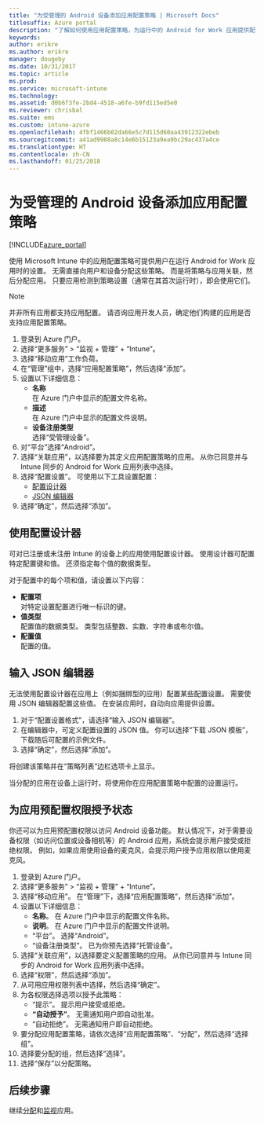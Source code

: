 ```yaml
---
title: "为受管理的 Android 设备添加应用配置策略 | Microsoft Docs"
titlesuffix: Azure portal
description: "了解如何使用应用配置策略，为运行中的 Android for Work 应用提供配置数据。"
keywords: 
author: erikre
ms.author: erikre
manager: dougeby
ms.date: 10/31/2017
ms.topic: article
ms.prod: 
ms.service: microsoft-intune
ms.technology: 
ms.assetid: d0b6f3fe-2bd4-4518-a6fe-b9fd115ed5e0
ms.reviewer: chrisbal
ms.suite: ems
ms.custom: intune-azure
ms.openlocfilehash: 4fbf1466b02da66e5c7d115d60aa43912322ebeb
ms.sourcegitcommit: a41ad9988a8c14e6b15123a9ea9bc29ac437a4ce
ms.translationtype: HT
ms.contentlocale: zh-CN
ms.lasthandoff: 01/25/2018
---
```

# <a name="add-app-configuration-policies-for-managed-android-devices"></a>为受管理的 Android 设备添加应用配置策略

[!INCLUDE[azure_portal](./includes/azure_portal.md)]

使用 Microsoft Intune 中的应用配置策略可提供用户在运行 Android for Work 应用时的设置。 无需直接向用户和设备分配这些策略。 而是将策略与应用关联，然后分配应用。 只要应用检测到策略设置（通常在其首次运行时），即会使用它们。

> [!Note]  
> 并非所有应用都支持应用配置。 请咨询应用开发人员，确定他们构建的应用是否支持应用配置策略。

1. 登录到 Azure 门户。
2. 选择“更多服务” > “监视 + 管理” + “Intune”。
3. 选择“移动应用”工作负荷。
4. 在“管理”组中，选择“应用配置策略”，然后选择“添加”。
5. 设置以下详细信息：
    - **名称**  
      在 Azure 门户中显示的配置文件名称。
    - **描述**  
      在 Azure 门户中显示的配置文件说明。
    - **设备注册类型**  
      选择“受管理设备”。
6. 对“平台”选择“Android”。
7. 选择“关联应用”，以选择要为其定义应用配置策略的应用。 从你已同意并与 Intune 同步的 Android for Work 应用列表中选择。
8. 选择“配置设置”。 可使用以下工具设置配置：
    - [配置设计器](#Use-the-configuration-designer)
    - [JSON 编辑器](#Enter-the-JSON-editor)
9. 选择“确定”，然后选择“添加”。

## <a name="use-the-configuration-designer"></a>使用配置设计器

可对已注册或未注册 Intune 的设备上的应用使用配置设计器。 使用设计器可配置特定配置键和值。 还须指定每个值的数据类型。

对于配置中的每个项和值，请设置以下内容：

  - **配置项**  
     对特定设置配置进行唯一标识的键。
  - **值类型**  
    配置值的数据类型。 类型包括整数、实数、字符串或布尔值。
  - **配置值**  
    配置的值。 

## <a name="enter-the-json-editor"></a>输入 JSON 编辑器

无法使用配置设计器在应用上（例如捆绑型的应用）配置某些配置设置。 需要使用 JSON 编辑器配置这些值。 在安装应用时，自动向应用提供设置。

1. 对于“配置设置格式”，请选择“输入 JSON 编辑器”。
2. 在编辑器中，可定义配置设置的 JSON 值。 你可以选择“下载 JSON 模板”，下载随后可配置的示例文件。
3. 选择“确定”，然后选择“添加”。

将创建该策略并在“策略列表”边栏选项卡上显示。

当分配的应用在设备上运行时，将使用你在应用配置策略中配置的设置运行。

## <a name="preconfigure-the-permissions-grant-state-for-apps"></a>为应用预配置权限授予状态

你还可以为应用预配置权限以访问 Android 设备功能。 默认情况下，对于需要设备权限（如访问位置或设备相机等）的 Android 应用，系统会提示用户接受或拒绝权限。 例如，如果应用使用设备的麦克风，会提示用户授予应用权限以使用麦克风。

1. 登录到 Azure 门户。
2. 选择“更多服务” > “监视 + 管理” + “Intune”。
3. 选择“移动应用”。 在“管理”下，选择“应用配置策略”，然后选择“添加”。
4. 设置以下详细信息：
    - **名称**。 在 Azure 门户中显示的配置文件名称。
    - **说明**。 在 Azure 门户中显示的配置文件说明。
    - “平台”。 选择“Android”。
    - “设备注册类型”。 已为你预先选择“托管设备”。
5. 选择“关联应用”，以选择要定义配置策略的应用。 从你已同意并与 Intune 同步的 Android for Work 应用列表中选择。
6. 选择“权限”，然后选择“添加”。
7. 从可用应用权限列表中选择，然后选择“确定”。
8. 为各权限选择选项以授予此策略：
    - “提示”。 提示用户接受或拒绝。
    - **“自动授予”**。 无需通知用户即自动批准。
    - “自动拒绝”。 无需通知用户即自动拒绝。
9. 要分配应用配置策略，请依次选择“应用配置策略”、“分配”，然后选择“选择组”。
10. 选择要分配的组，然后选择“选择”。
11. 选择“保存”以分配策略。

## <a name="next-steps"></a>后续步骤

继续[分配](apps-deploy.md)和[监视](apps-monitor.md)应用。

